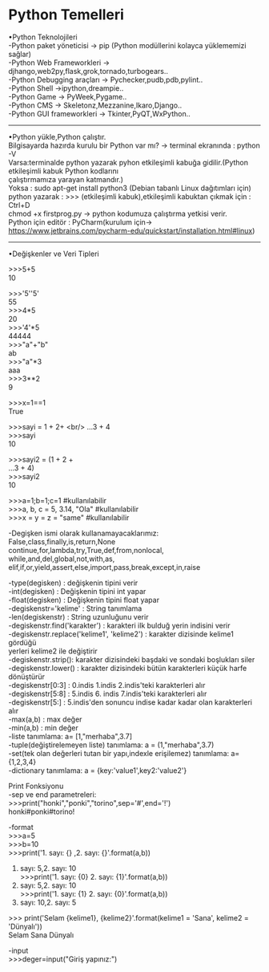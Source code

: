 # Python Temelleri
•Python Teknolojileri <br/>
-Python paket yöneticisi -> pip (Python modüllerini kolayca yüklememizi sağlar) <br/>
-Python Web Frameworkleri -> djhango,web2py,flask,grok,tornado,turbogears.. <br/>
-Python Debugging araçları -> Pychecker,pudb,pdb,pylint.. <br/>
-Python Shell ->ipython,dreampie.. <br/>
-Python Game -> PyWeek,Pygame.. <br/>
-Python CMS -> Skeletonz,Mezzanine,Ikaro,Django.. <br/>
-Python GUI frameworkleri -> Tkinter,PyQT,WxPython.. <br/>

--------------------------------------------------------------------------------

•Python yükle,Python çalıştır.<br/>
Bilgisayarda hazırda kurulu bir Python var mı? -> terminal ekranında : python -V <br/>
Varsa:terminalde python yazarak pyhon etkileşimli kabuğa gidilir.(Python etkileşimli kabuk Python kodlarını<br/> 
çalıştırmamıza yarayan katmandır.)<br/>
Yoksa : sudo apt-get install python3 (Debian tabanlı Linux dağıtımları için)<br/>
python yazarak : >>> (etkileşimli kabuk),etkileşimli kabuktan çıkmak için : Ctrl+D<br/>
chmod +x firstprog.py -> python kodumuza çalıştırma yetkisi verir.<br/>
Python için editör : PyCharm(kurulum için-> https://www.jetbrains.com/pycharm-edu/quickstart/installation.html#linux)<br/>

--------------------------------------------------------------------------------

•Değişkenler ve Veri Tipleri<br/>

 <label>>>><label>5+5<br/> 
 10<br/>

<label>>>><label>'5''5'<br/>
 55<br/>
<label>>>><label>4*5<br/>
20<br/>
<label>>>><label>'4'*5<br/>
44444<br/>
<label>>>><label>"a"+"b"<br/>
ab<br/>
<label>>>><label>"a"*3<br/>
aaa<br/>
<label>>>><label>3**2<br/>
9<br/>

<label>>>><label>x=1==1<br/>
True<br/>

<label>>>><label>sayi = 1 + 2+ \<br/>
...3 + 4<br/>
<label>>>><label>sayi<br/>
10<br/>

<label>>>><label>sayi2 = (1 + 2 +<br/>
...3 + 4)<br/>
<label>>>><label>sayi2<br/>
10<br/>

<label>>>><label>a=1;b=1;c=1 #kullanılabilir<br/>
<label>>>><label>a, b, c = 5, 3.14, "Ola" #kullanılabilir<br/>
<label>>>><label>x = y = z = "same"  #kullanılabilir<br/>

-Degişken ismi olarak kullanamayacaklarımız: False,class,finally,is,return,None<br/>	 continue,for,lambda,try,True,def,from,nonlocal,	while,and,del,global,not,with,as,<br/>
elif,if,or,yield,assert,else,import,pass,break,except,in,raise<br/>

-type(degisken) : değişkenin tipini verir<br/>
-int(degisken) : Değişkenin tipini int yapar<br/>
-float(degisken) : Değişkenin tipini float yapar<br/>
-degiskenstr='kelime' : String tanımlama<br/>
-len(degiskenstr) : String uzunluğunu verir<br/>
-degiskenstr.find('karakter') : karakteri ilk bulduğ yerin indisini verir<br/>
-degiskenstr.replace('kelime1', 'kelime2') : karakter dizisinde kelime1 gördüğü<br/>
 yerleri kelime2 ile değiştirir<br/>
-degiskenstr.strip(): karakter dizisindeki başdaki ve sondaki boşlukları siler<br/> 
-degiskenstr.lower() : karakter dizisindeki bütün karakterleri küçük harfe dönüştürür<br/>
-degiskenstr[0:3] : 0.indis 1.indis 2.indis'teki karakterleri alır<br/>
-degiskenstr[5:8] : 5.indis 6. indis 7.indis'teki karakterleri alır<br/>
-degiskenstr[5:] : 5.indis'den sonuncu indise kadar kadar olan karakterleri alır<br/>
-max(a,b) : max değer<br/>
-min(a,b) : min değer<br/>
-liste tanımlama: a= [1,"merhaba",3.7]<br/>
-tuple(değiştirelemeyen liste) tanımlama: a = (1,"merhaba",3.7)<br/>
-set(tek olan değerleri tutan bir yapı,indexle erişilemez) tanımlama: a={1,2,3,4}<br/>
-dictionary tanımlama: a = {key:'value1',key2:'value2'}<br/>

 Print Fonksiyonu<br/>
-sep ve end parametreleri:<br/>
<label>>>><label>print("honki","ponki","torino",sep='#',end='!')<br/>
honki#ponki#torino!<br/>

-format<br/>
<label>>>><label>a=5<br/>
<label>>>><label>b=10<br/>
<label>>>><label>print('1. sayı: {} ,2. sayı: {}'.format(a,b))<br/>
1. sayı: 5,2. sayı: 10<br/>
<label>>>><label>print('1. sayı: {0} 2. sayı: {1}'.format(a,b))<br/>
1. sayı: 5,2. sayı: 10<br/>
<label>>>><label>print('1. sayı: {1} 2. sayı: {0}'.format(a,b))<br/>
1. sayı: 10,2. sayı: 5<br/>

<label>>>><label> print('Selam {kelime1}, {kelime2}'.format(kelime1 = 'Sana', kelime2 = 'Dünyalı'))<br/>
Selam Sana Dünyalı<br/>

-input<br/>
<label>>>><label>deger=input("Giriş yapınız:")<br/>
